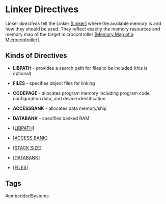 # Linker Directives

Linker *directives* tell the Linker [\[Linker\]](../202202120018) where the available memory is and how they should be used. They reflect exactly the memory resources and memory map of the target microcontroller [\[Memory Map of a Microcontroller\]](../202202101936).  

## Kinds of Directives
* **LIBPATH** - provides a search path for files to be included (this is optional) 
* **FILES** - specifies object files for linking  
* **CODEPAGE** - allocates program memory including program code, configuration data, and device identification
* **ACCESSBANK** - allocates data memory/ship  
* **DATABANK** - specifies banked RAM

* [\[LIBPATH\]](../202202120235)  
* [\[ACCESS BANK\]](../202202120236)  
* [\[STACK SIZE\]](../202202120237)  
* [\[DATABANK\]](../202202120239)  
* [\[FILES\]](../202202120240)  


## Tags
#embeddedSystems
